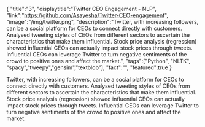 
{
    "title":"3",
    "displaytitle":"Twitter CEO Engagement - NLP",
    "link":"https://github.com/Asayesha/Twitter-CEO-engagement",
    "image":"/img/twitter.png",
    "description":"Twitter, with increasing followers, can be a social platform for CEOs to connect directly with customers. Analysed tweeting styles of CEOs from different sectors to ascertain the characteristics that make them influential. Stock price analysis (regression) showed influential CEOs can actually  impact stock prices through tweets. Influential CEOs can leverage Twitter to turn negative sentiments of the crowd to positive ones and affect the market.",
    "tags":["Python", "NLTK", "spacy","tweepy","gensim","textblob"],
    "fact":"",
    "featured":true
}

Twitter, with increasing followers, can be a social platform for CEOs to connect directly with customers. Analysed tweeting styles of CEOs from different sectors to ascertain the characteristics that make them influential. Stock price analysis (regression) showed influential CEOs can actually  impact stock prices through tweets. Influential CEOs can leverage Twitter to turn negative sentiments of the crowd to positive ones and affect the market.

